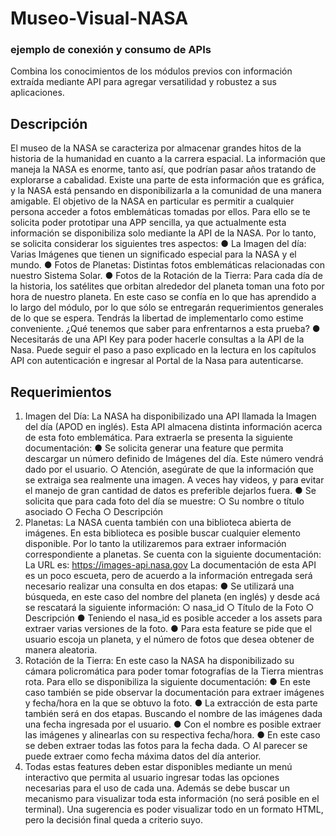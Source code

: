 # Museo-Visual-NASA

### ejemplo de conexión y consumo de APIs



Combina los conocimientos de los módulos previos con información extraída mediante API para agregar versatilidad y robustez a sus aplicaciones.

## Descripción

El museo de la NASA se caracteriza por almacenar grandes hitos de la historia de la humanidad en cuanto a la carrera espacial. La información que maneja la NASA es enorme, tanto así, que podrían pasar años tratando de explorarse a cabalidad.
Existe una parte de esta información que es gráfica, y la NASA está pensando en disponibilizarla a la comunidad de una manera amigable. El objetivo de la NASA en particular es permitir a cualquier persona acceder a fotos emblemáticas tomadas por ellos.
Para ello se te solicita poder prototipar una APP sencilla, ya que actualmente esta información se disponibiliza solo mediante la API de la NASA.
Por lo tanto, se solicita considerar los siguientes tres aspectos:
● La Imagen del día: Varias Imágenes que tienen un significado especial para la NASA y el mundo. ● Fotos de Planetas: Distintas fotos emblemáticas relacionadas con nuestro Sistema Solar. ● Fotos de la Rotación de la Tierra: Para cada día de la historia, los satélites que orbitan alrededor del planeta toman una foto por hora de nuestro planeta.
En este caso se confía en lo que has aprendido a lo largo del módulo, por lo que sólo se entregarán requerimientos generales de lo que se espera. Tendrás la libertad de implementarlo como estime conveniente.
¿Qué tenemos que saber para enfrentarnos a esta prueba?
● Necesitarás de una API Key para poder hacerle consultas a la API de la Nasa. Puede seguir el paso a paso explicado en la lectura en los capítulos API con autenticación e ingresar al Portal de la Nasa para autenticarse.

## Requerimientos

1.	Imagen del Día: La NASA ha disponibilizado una API llamada la Imagen del día (APOD en inglés). Esta API almacena distinta información acerca de esta foto emblemática. Para extraerla se presenta la siguiente documentación:
● Se solicita generar una feature que permita descargar un número definido de Imágenes del día. Este número vendrá dado por el usuario.
○ Atención, asegúrate de que la información que se extraiga sea realmente una imagen. A veces hay videos, y para evitar el manejo de gran cantidad de datos es preferible dejarlos fuera.
● Se solicita que para cada foto del día se muestre: ○ Su nombre o título asociado ○ Fecha ○ Descripción
2.	Planetas: La NASA cuenta también con una biblioteca abierta de imágenes. En esta biblioteca es posible buscar cualquier elemento disponible. Por lo tanto la utilizaremos para extraer información correspondiente a planetas.
Se cuenta con la siguiente documentación: La URL es: https://images-api.nasa.gov
La documentación de esta API es un poco escueta, pero de acuerdo a la información entregada será necesario realizar una consulta en dos etapas:
● Se utilizará una búsqueda, en este caso del nombre del planeta (en inglés) y desde acá se rescatará la siguiente información: ○ nasa_id ○ Título de la Foto ○ Descripción
● Teniendo el nasa_id es posible acceder a los assets para extraer varias versiones de la foto.
● Para esta feature se pide que el usuario escoja un planeta, y el número de fotos que desea obtener de manera aleatoria.
3.	Rotación de la Tierra: En este caso la NASA ha disponibilizado su cámara policromática para poder tomar fotografías de la Tierra mientras rota. Para ello se disponibiliza la siguiente documentación:
● En este caso también se pide observar la documentación para extraer imágenes y fecha/hora en la que se obtuvo la foto.
● La extracción de esta parte también será en dos etapas. Buscando el nombre de las imágenes dada una fecha ingresada por el usuario.
● Con el nombre es posible extraer las imágenes y alinearlas con su respectiva fecha/hora.
● En este caso se deben extraer todas las fotos para la fecha dada.
○ Al parecer se puede extraer como fecha máxima datos del día anterior.
4.	Todas estas features deben estar disponibles mediante un menú interactivo que permita al usuario ingresar todas las opciones necesarias para el uso de cada una.
Además se debe buscar un mecanismo para visualizar toda esta información (no será posible en el terminal). Una sugerencia es poder visualizar todo en un formato HTML, pero la decisión final queda a criterio suyo.











